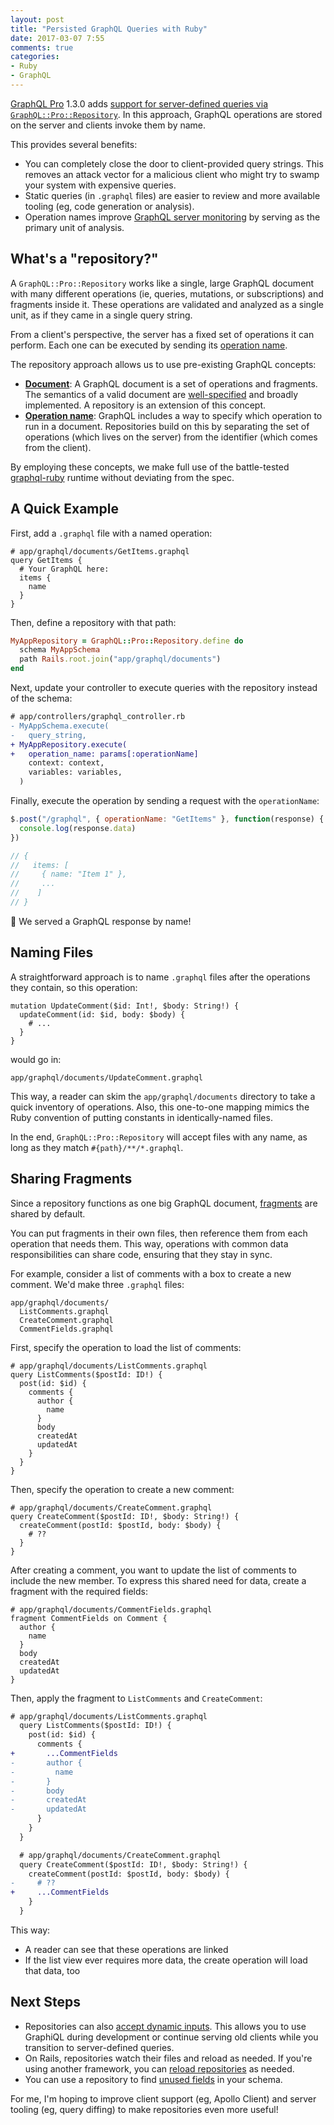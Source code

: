 ```yaml
---
layout: post
title: "Persisted GraphQL Queries with Ruby"
date: 2017-03-07 7:55
comments: true
categories:
- Ruby
- GraphQL
---
```


<a href="http://graphql.pro" target="_blank">GraphQL Pro</a> 1.3.0 adds [support for server-defined queries via `GraphQL::Pro::Repository`](http://rmosolgo.github.io/graphql-ruby/pro/persisted_queries). In this approach, GraphQL operations are stored on the server and clients invoke them by name.

<!-- more -->

This provides several benefits:

- You can completely close the door to client-provided query strings. This removes an attack vector for a malicious client who might try to swamp your system with expensive queries.
- Static queries (in `.graphql` files) are easier to review and more available tooling (eg, code generation or analysis).
- Operation names improve [GraphQL server monitoring](http://rmosolgo.github.io/graphql-ruby/pro/monitoring) by serving as the primary unit of analysis.

## What's a "repository?"

A `GraphQL::Pro::Repository` works like a single, large GraphQL document with many different operations (ie, queries, mutations, or subscriptions) and fragments inside it. These operations are validated and analyzed as a single unit, as if they came in a single query string.

From a client's perspective, the server has a fixed set of operations it can perform. Each one can be executed by sending its [operation name](http://graphql.org/learn/queries/#operation-name).

The repository approach allows us to use pre-existing GraphQL concepts:

- __[Document](https://facebook.github.io/graphql/#sec-Language.Query-Document)__: A GraphQL document is a set of operations and fragments. The semantics of a valid document are [well-specified](https://facebook.github.io/graphql/#sec-Validation) and broadly implemented. A repository is an extension of this concept.
- [__Operation name__](http://graphql.org/learn/queries/#operation-name): GraphQL includes a way to specify which operation to run in a document. Repositories build on this by separating the set of operations (which lives on the server) from the identifier (which comes from the client).

By employing these concepts, we make full use of the battle-tested [graphql-ruby](https://github.com/rmosolgo/graphql-ruby) runtime without deviating from the spec.

## A Quick Example

First, add a `.graphql` file with a named operation:

```
# app/graphql/documents/GetItems.graphql
query GetItems {
  # Your GraphQL here:
  items {
    name
  }
}
```

Then, define a repository with that path:

```ruby
MyAppRepository = GraphQL::Pro::Repository.define do
  schema MyAppSchema
  path Rails.root.join("app/graphql/documents")
end
```

Next, update your controller to execute queries with the repository instead of the schema:

```diff
# app/controllers/graphql_controller.rb
- MyAppSchema.execute(
-   query_string,
+ MyAppRepository.execute(
+   operation_name: params[:operationName]
    context: context,
    variables: variables,
  )
```

Finally, execute the operation by sending a request with the `operationName`:

```js
$.post("/graphql", { operationName: "GetItems" }, function(response) {
  console.log(response.data)
})

// {
//   items: [
//     { name: "Item 1" },
//     ...
//    ]
// }
```

🎉 We served a GraphQL response by name!

## Naming Files

A straightforward approach is to name `.graphql` files after the operations they contain, so this operation:

```text
mutation UpdateComment($id: Int!, $body: String!) {
  updateComment(id: $id, body: $body) {
    # ...
  }
}
```

would go in:

```
app/graphql/documents/UpdateComment.graphql
```

This way, a reader can skim the `app/graphql/documents` directory to take a quick inventory of operations. Also, this one-to-one mapping mimics the Ruby convention of putting constants in identically-named files.

In the end, `GraphQL::Pro::Repository` will accept files with any name, as long as they match `#{path}/**/*.graphql`.

## Sharing Fragments

Since a repository functions as one big GraphQL document, [fragments](http://graphql.org/learn/queries/#fragments) are shared by default.

You can put fragments in their own files, then reference them from each operation that needs them. This way, operations with common data responsibilities can share code, ensuring that they stay in sync.

For example, consider a list of comments with a box to create a new comment. We'd make three `.graphql` files:

```text
app/graphql/documents/
  ListComments.graphql
  CreateComment.graphql
  CommentFields.graphql
```

First, specify the operation to load the list of comments:

```text
# app/graphql/documents/ListComments.graphql
query ListComments($postId: ID!) {
  post(id: $id) {
    comments {
      author {
        name
      }
      body
      createdAt
      updatedAt
    }
  }
}
```

Then, specify the operation to create a new comment:

```text
# app/graphql/documents/CreateComment.graphql
query CreateComment($postId: ID!, $body: String!) {
  createComment(postId: $postId, body: $body) {
    # ??
  }
}
```

After creating a comment, you want to update the list of comments to include the new member. To express this shared need for data, create a fragment with the required fields:

```text
# app/graphql/documents/CommentFields.graphql
fragment CommentFields on Comment {
  author {
    name
  }
  body
  createdAt
  updatedAt
}
```

Then, apply the fragment to `ListComments` and `CreateComment`:

```diff
# app/graphql/documents/ListComments.graphql
  query ListComments($postId: ID!) {
    post(id: $id) {
      comments {
+       ...CommentFields
-       author {
-         name
-       }
-       body
-       createdAt
-       updatedAt
      }
    }
  }
```

```diff
  # app/graphql/documents/CreateComment.graphql
  query CreateComment($postId: ID!, $body: String!) {
    createComment(postId: $postId, body: $body) {
-     # ??
+     ...CommentFields
    }
  }
```

This way:

- A reader can see that these operations are linked
- If the list view ever requires more data, the create operation will load that data, too

## Next Steps

- Repositories can also [accept dynamic inputs](http://rmosolgo.github.io/graphql-ruby/pro/persisted_queries#arbitrary-input). This allows you to use GraphiQL during development or continue serving old clients while you transition to server-defined queries.
- On Rails, repositories watch their files and reload as needed. If you're using another framework, you can [reload repositories](http://rmosolgo.github.io/graphql-ruby/pro/persisted_queries#watching-files) as needed.
- You can use a repository to find [unused fields](http://rmosolgo.github.io/graphql-ruby/pro/persisted_queries#analysis) in your schema.

For me, I'm hoping to improve client support (eg, Apollo Client) and server tooling (eg, query diffing) to make repositories even more useful!

